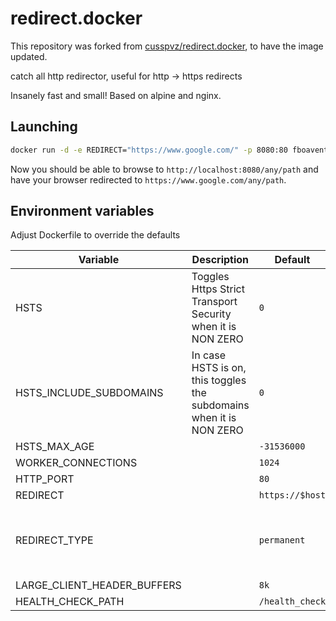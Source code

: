 # redirect.docker

This repository was forked from [cusspvz/redirect.docker](https://github.com/cusspvz/redirect.docker), to have the image updated.

catch all http redirector, useful for http -> https redirects

Insanely fast and small! Based on alpine and nginx.

## Launching

```bash
docker run -d -e REDIRECT="https://www.google.com/" -p 8080:80 fboaventura/dckr-http-redirect
```

Now you should be able to browse to `http://localhost:8080/any/path` and
have your browser redirected to `https://www.google.com/any/path`.

## Environment variables

Adjust Dockerfile to override the defaults

| Variable                    | Description                                                         | Default         | Values                                                      |
| --------------------------- | ------------------------------------------------------------------- | --------------- | ----------------------------------------------------------- |
| HSTS                        | Toggles Https Strict Transport Security when it is NON ZERO         | `0`             |                                                             |
| HSTS_INCLUDE_SUBDOMAINS     | In case HSTS is on, this toggles the subdomains when it is NON ZERO | `0`             |                                                             |
| HSTS_MAX_AGE                |                                                                     | `-31536000`     |                                                             |
| WORKER_CONNECTIONS          |                                                                     | `1024`          |                                                             |
| HTTP_PORT                   |                                                                     | `80`            |                                                             |
| REDIRECT                    |                                                                     | `https://$host` |                                                             |
| REDIRECT_TYPE               |                                                                     | `permanent`     | `redirect` (302 redirection), `permanent` (301 redirection) |
| LARGE_CLIENT_HEADER_BUFFERS |                                                                     | `8k`            |                                                             |
| HEALTH_CHECK_PATH           |                                                                     | `/health_check` |                                                             |
